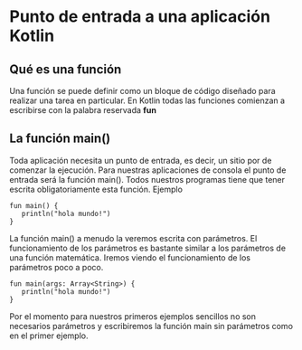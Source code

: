 # Punto de entrada a una aplicación Kotlin


## Qué es una función
Una función se puede definir como un bloque de código diseñado para realizar una tarea en particular. En Kotlin todas las funciones comienzan a escribirse con la palabra reservada **fun**
## La función main()

Toda aplicación necesita un punto de entrada, es decir, un sitio por de comenzar la ejecución. Para nuestras aplicaciones de consola el punto de entrada será la función main(). Todos nuestros programas tiene que tener escrita obligatoriamente esta función.
Ejemplo
~~~
fun main() {
   println("hola mundo!")
}
~~~
La función main() a menudo la veremos escrita con parámetros. El funcionamiento de los parámetros es bastante similar a los parámetros de una función matemática. Iremos viendo el funcionamiento de los parámetros poco a poco.

~~~
fun main(args: Array<String>) {
   println("hola mundo!")
}
~~~
Por el momento para nuestros primeros ejemplos sencillos no son necesarios parámetros y escribiremos la función main sin parámetros como en el primer ejemplo.